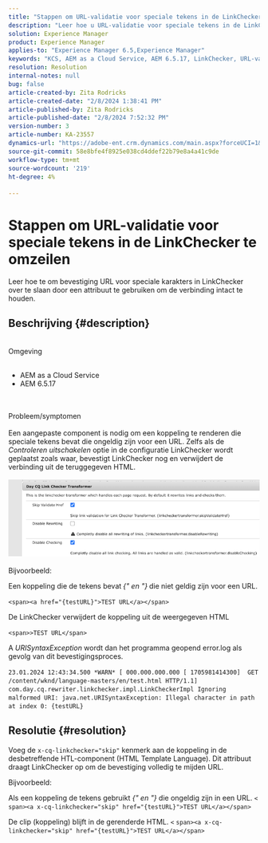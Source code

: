 ```yaml
---
title: "Stappen om URL-validatie voor speciale tekens in de LinkChecker te omzeilen"
description: "Leer hoe u URL-validatie voor speciale tekens in de LinkChecker kunt omzeilen om de koppeling intact te houden."
solution: Experience Manager
product: Experience Manager
applies-to: "Experience Manager 6.5,Experience Manager"
keywords: "KCS, AEM as a Cloud Service, AEM 6.5.17, LinkChecker, URL-validatiefout"
resolution: Resolution
internal-notes: null
bug: false
article-created-by: Zita Rodricks
article-created-date: "2/8/2024 1:38:41 PM"
article-published-by: Zita Rodricks
article-published-date: "2/8/2024 7:52:32 PM"
version-number: 3
article-number: KA-23557
dynamics-url: "https://adobe-ent.crm.dynamics.com/main.aspx?forceUCI=1&pagetype=entityrecord&etn=knowledgearticle&id=c902f258-87c6-ee11-9079-6045bd006149"
source-git-commit: 58e8bfe4f8925e038cd4ddef22b79e8a4a41c9de
workflow-type: tm+mt
source-wordcount: '219'
ht-degree: 4%

---
```


# Stappen om URL-validatie voor speciale tekens in de LinkChecker te omzeilen


Leer hoe te om bevestiging URL voor speciale karakters in LinkChecker over te slaan door een attribuut te gebruiken om de verbinding intact te houden.

## Beschrijving {#description}

<br>Omgeving<br><br>
- AEM as a Cloud Service
- AEM 6.5.17

<br><br>Probleem/symptomen<br><br>
Een aangepaste component is nodig om een koppeling te renderen die speciale tekens bevat die ongeldig zijn voor een URL. Zelfs als de *Controleren uitschakelen* optie in de configuratie LinkChecker wordt geplaatst zoals waar, bevestigt LinkChecker nog en verwijdert de verbinding uit de teruggegeven HTML.
<br><br>![](assets/___d202f258-87c6-ee11-9079-6045bd006149___.png)<br><br>
Bijvoorbeeld:

Een koppeling die de tekens bevat<b> </b>*{&quot; en &quot;}<b>* </b>die niet geldig zijn voor een URL.

`<span><a href="{testURL}">TEST URL</a></span>`

De LinkChecker verwijdert de koppeling uit de weergegeven HTML

`<span>>TEST URL</span>`

A *URISyntaxException* wordt dan het programma geopend error.log als gevolg van dit bevestigingsproces.

`23.01.2024 12:43:34.500 *WARN* [ 000.000.000.000 [ 1705981414300]  GET /content/wknd/language-masters/en/test.html HTTP/1.1]  com.day.cq.rewriter.linkchecker.impl.LinkCheckerImpl Ignoring malformed URI: java.net.URISyntaxException: Illegal character in path at index 0: {testURL}`


## Resolutie {#resolution}


Voeg de `x-cq-linkchecker="skip"` kenmerk aan de koppeling in de desbetreffende HTL-component (HTML Template Language). Dit attribuut draagt LinkChecker op om de bevestiging volledig te mijden URL.

Bijvoorbeeld:

Als een koppeling de tekens gebruikt *{&quot; en &quot;}* die ongeldig zijn in een URL.
`<`  `span><a x-cq-linkchecker="skip" href="{testURL}">TEST URL</a></span>`

De clip (koppeling) blijft in de gerenderde HTML.
`<` `span><a x-cq-linkchecker="skip" href="{testURL}">TEST URL</a></span>`
